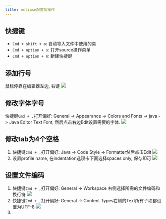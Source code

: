 ```yaml
---
title: eclipse配置及操作
---
```


## 快捷键

- `Cmd + shift + o`: 自动导入文件中使用的类
- `Cmd + option + s`: 打开source操作菜单
- `Cmd + option + n`: 新建快捷键

## 添加行号

鼠标停靠在编辑器左边, 右键
![][1]

## 修改字体字号

快捷键`Cmd + ,`打开偏好: General -> Appearance -> Colors and Fonts -> java -> Java Editor Text Font, 然后点击右边Edit设置需要的字体.
![][2]

## 修改tab为4个空格

1. 快捷键`Cmd + ,`打开偏好: Java -> Code Style -> Formatter然后点击Edit
  ![][3]
2. 设置profile name, 在indentation选项卡下面选择spaces only, 保存即可
  ![][4]

## 设置文件编码

1. 快捷键`Cmd + ,`打开偏好: General -> Workspace 右侧选择所需的文件编码和换行符
  ![][5]
2. 快捷键`Cmd + ,`打开偏好: General -> Content Types右侧的Text所有子项都设置为UTF-8
  ![][6]
3.


[6]: https://cloud.githubusercontent.com/assets/5894015/8508168/54878872-2298-11e5-8175-70e96983e7a7.png
[5]: https://cloud.githubusercontent.com/assets/5894015/8508080/32f0e5b8-2294-11e5-9a73-97b4769fac53.png
[4]: https://cloud.githubusercontent.com/assets/5894015/8507895/b19a8ee2-2289-11e5-999e-f7ff46bdf5fd.png
[3]: https://cloud.githubusercontent.com/assets/5894015/8507882/4612b79e-2289-11e5-8b2c-efba7b13ce42.png
[2]: https://cloud.githubusercontent.com/assets/5894015/8507847/137bd24e-2288-11e5-95c2-280b75f1ef59.png
[1]: https://cloud.githubusercontent.com/assets/5894015/8507829/019be902-2287-11e5-8c94-ac4ffe0959f6.png
